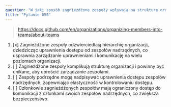 ```yaml
---
question: "W jaki sposób zagnieżdżone zespoły wpływają na strukturę organizacji w GitHub?"
title: "Pytanie 056"
---
```


> https://docs.github.com/en/organizations/organizing-members-into-teams/about-teams
1. [x] Zagnieżdżone zespoły odzwierciedlają hierarchię organizacji, dziedzicząc uprawnienia dostępu od zespołów nadrzędnych, co usprawnia zarządzanie uprawnieniami i komunikację na wielu poziomach organizacji.
1. [ ] Zagnieżdżone zespoły komplikują strukturę organizacji i powinny być unikane, aby uprościć zarządzanie zespołami.
1. [ ] Zespoły podrzędne mogą nadpisywać uprawnienia dostępu zespołów nadrzędnych, zapewniając elastyczność w kontrolowaniu dostępu.
1. [ ] Członkowie zagnieżdżonych zespołów mają ograniczony dostęp do komunikacji z członkami swoich zespołów nadrzędnych, co zwiększa bezpieczeństwo.
